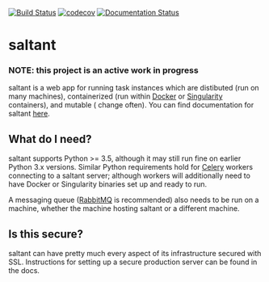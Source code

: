 [![Build Status](https://travis-ci.com/mwiens91/saltant.svg?branch=master)](https://travis-ci.com/mwiens91/saltant)
[![codecov](https://codecov.io/gh/mwiens91/saltant/branch/master/graph/badge.svg)](https://codecov.io/gh/mwiens91/saltant)
[![Documentation Status](https://readthedocs.org/projects/saltant/badge/?version=latest)](https://saltant.readthedocs.io/en/latest/?badge=latest)

# saltant

### NOTE: this project is an active work in progress

saltant is a web app for running task instances which are distibuted
(run on many machines), containerized (run within
[Docker](https://www.docker.com/) or
[Singularity](https://www.sylabs.io/) containers), and mutable ( change
often). You can find documentation for saltant
[here](https://saltant.readthedocs.io/en/latest/).

## What do I need?

saltant supports Python >= 3.5, although it may still run fine on
earlier Python 3.x versions. Similar Python requirements hold for
[Celery](https://github.com/celery/celery) workers connecting to a
saltant server; although workers will additionally need to have Docker
or Singularity binaries set up and ready to run.

A messaging queue ([RabbitMQ](https://www.rabbitmq.com/) is recommended)
also needs to be run on a machine, whether the machine hosting saltant
or a different machine.

## Is this secure?

saltant can have pretty much every aspect of its infrastructure secured
with SSL. Instructions for setting up a secure production server can be
found in the docs.
